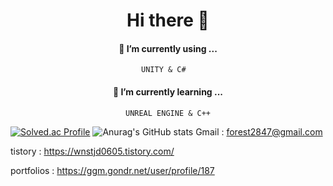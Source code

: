 # <div align ="center"> Hi there 👋</div>


#### <div align ="center"> 🔭 I’m currently using ... </div>

<div align="center">
 
```
UNITY & C#  
```

</div>

#### <div align ="center"> 🌱 I’m currently learning ... </div>

<div align="center">

```
UNREAL ENGINE & C++
```

</div>


[![Solved.ac Profile](http://mazassumnida.wtf/api/v2/generate_badge?boj=anwl)](https://solved.ac/anwl/)
![Anurag's GitHub stats](https://github-readme-stats.vercel.app/api?username=JUNSUNG06&show_icons=true&theme=radical)
Gmail : forest2847@gmail.com

tistory : https://wnstjd0605.tistory.com/

portfolios : https://ggm.gondr.net/user/profile/187

<!--
**JUNSUNG06/JUNSUNG06** is a ✨ _special_ ✨ repository because its `README.md` (this file) appears on your GitHub profile.

Here are some ideas to get you started:

- 
- 
- 👯 I’m looking to collaborate on ...
- 🤔 I’m looking for help with ...
- 💬 Ask me about ...
- 📫 How to reach me: ...
- 😄 Pronouns: ...
- ⚡ Fun fact: ...
-->
